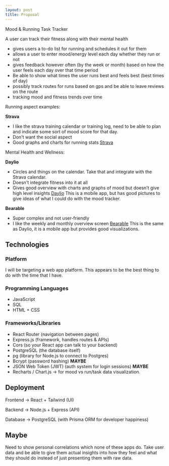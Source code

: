 ```yaml
---
layout: post
title: Proposal
---
```


Mood & Running Task Tracker

A user can track their fitness along with their mental health

- gives users a to-do list for running and schedules it out for them
- allows a user to enter mood/energy level each day whether they run or not
- gives feedback however often (by the week or month) based on how the user feels each day over that time period
- Be able to show what times the user runs best and feels best (best times of day)
- possibly track routes for runs based on gps and be able to leave reviews on the route
- tracking mood and fitness trends over time

Running aspect examples: 

**Strava**
- I like the strava training calendar or training log, need to be able to plan and indicate some sort of mood score for that day.
- Don't want the social aspect
- Good graphs and charts for running stats
[Strava](https://www.strava.com/dashboard)

Mental Health and Wellness:

**Daylio**
- Circles and things on the calendar. Take that and integrate with the Strava calendar.
- Doesn't integrate fitness into it at all
- Gives good overview with charts and graphs of mood but doesn't give high level insights
[Daylio](https://daylio.net/) This is a mobile app, but has good pictures to give ideas of what I could do with the mood tracker.

**Bearable**
  - Super complex and not user-friendly
  - I like the weekly and monthly overview screen
[Bearable](https://bearable.app/) This is the same as Daylio, it is a mobile app but provides good visualizations.

## Technologies

### Platform 
I will be targeting a web app platform. This appears to be the best thing to do with the time that I have.

### Programming Languages
- JavaScript
- SQL
- HTML + CSS

### Frameworks/Libraries
- React Router (navigation between pages)
- Express.js (framework, handles routes & APIs)
- Cors (so your React app can talk to your backend)
- PostgreSQL (the database itself)
- pg (library for Node.js to connect to Postgres)
- Bcrypt (password hashing) **MAYBE**
- JSON Web Token (JWT) (auth system for login sessions) **MAYBE**
- Recharts / Chart.js → for mood vs run/task data visualization.

## Deployment

Frontend → React + Tailwind (UI)

Backend → Node.js + Express (API)

Database → PostgreSQL (with Prisma ORM for developer happiness)

## Maybe
Need to show personal correlations which none of these apps do. Take user data and be able to give them actual insights into how they feel and what they should do instead of just presenting them with raw data.
